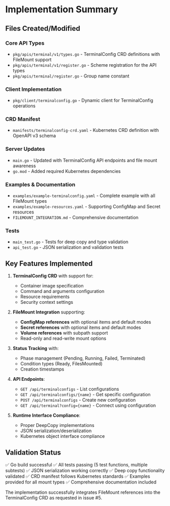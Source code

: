 # Implementation Summary

## Files Created/Modified

### Core API Types
- `pkg/apis/terminal/v1/types.go` - TerminalConfig CRD definitions with FileMount support
- `pkg/apis/terminal/v1/register.go` - Scheme registration for the API types
- `pkg/apis/terminal/register.go` - Group name constant

### Client Implementation 
- `pkg/client/terminalconfig.go` - Dynamic client for TerminalConfig operations

### CRD Manifest
- `manifests/terminalconfig-crd.yaml` - Kubernetes CRD definition with OpenAPI v3 schema

### Server Updates
- `main.go` - Updated with TerminalConfig API endpoints and file mount awareness
- `go.mod` - Added required Kubernetes dependencies

### Examples & Documentation
- `examples/example-terminalconfig.yaml` - Complete example with all FileMount types
- `examples/example-resources.yaml` - Supporting ConfigMap and Secret resources
- `FILEMOUNT_INTEGRATION.md` - Comprehensive documentation

### Tests
- `main_test.go` - Tests for deep copy and type validation
- `api_test.go` - JSON serialization and validation tests

## Key Features Implemented

1. **TerminalConfig CRD** with support for:
   - Container image specification
   - Command and arguments configuration
   - Resource requirements
   - Security context settings

2. **FileMount Integration** supporting:
   - **ConfigMap references** with optional items and default modes
   - **Secret references** with optional items and default modes
   - **Volume references** with subpath support
   - Read-only and read-write mount options

3. **Status Tracking** with:
   - Phase management (Pending, Running, Failed, Terminated)
   - Condition types (Ready, FilesMounted)
   - Creation timestamps

4. **API Endpoints**:
   - `GET /api/terminalconfigs` - List configurations
   - `GET /api/terminalconfigs/{name}` - Get specific configuration
   - `POST /api/terminalconfigs` - Create new configuration
   - `GET /api/terminal?config={name}` - Connect using configuration

5. **Runtime Interface Compliance**:
   - Proper DeepCopy implementations
   - JSON serialization/deserialization
   - Kubernetes object interface compliance

## Validation Status

✅ Go build successful
✅ All tests passing (5 test functions, multiple subtests)
✅ JSON serialization working correctly
✅ Deep copy functionality validated
✅ CRD manifest follows Kubernetes standards
✅ Examples provided for all mount types
✅ Comprehensive documentation included

The implementation successfully integrates FileMount references into the TerminalConfig CRD as requested in issue #5.